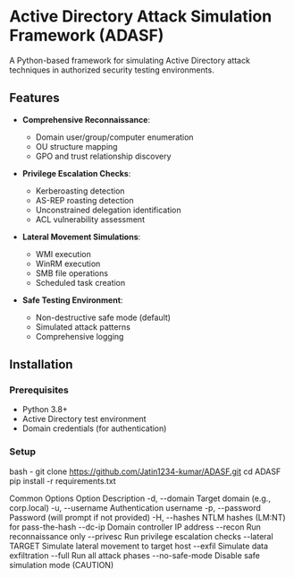 # Active Directory Attack Simulation Framework (ADASF)

A Python-based framework for simulating Active Directory attack techniques in authorized security testing environments.

## Features

- **Comprehensive Reconnaissance**:
  - Domain user/group/computer enumeration
  - OU structure mapping
  - GPO and trust relationship discovery

- **Privilege Escalation Checks**:
  - Kerberoasting detection
  - AS-REP roasting detection
  - Unconstrained delegation identification
  - ACL vulnerability assessment

- **Lateral Movement Simulations**:
  - WMI execution
  - WinRM execution
  - SMB file operations
  - Scheduled task creation

- **Safe Testing Environment**:
  - Non-destructive safe mode (default)
  - Simulated attack patterns
  - Comprehensive logging

## Installation

### Prerequisites
- Python 3.8+
- Active Directory test environment
- Domain credentials (for authentication)

### Setup
bash - 
git clone https://github.com/Jatin1234-kumar/ADASF.git
cd ADASF
pip install -r requirements.txt

Common Options
Option	Description
-d, --domain	Target domain (e.g., corp.local)
-u, --username	Authentication username
-p, --password	Password (will prompt if not provided)
-H, --hashes	NTLM hashes (LM:NT) for pass-the-hash
--dc-ip	Domain controller IP address
--recon	Run reconnaissance only
--privesc	Run privilege escalation checks
--lateral TARGET	Simulate lateral movement to target host
--exfil	Simulate data exfiltration
--full	Run all attack phases
--no-safe-mode	Disable safe simulation mode (CAUTION)


